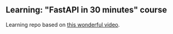 ## Learning: "FastAPI in 30 minutes" course

Learning repo based on [this wonderful video](https://www.youtube.com/watch?v=1ZlOEoCWkQU&ab_channel=%D0%9F%D0%98%D0%A2%D0%9E%D0%9D%D0%98%D0%A1%D0%A2%D0%AB%7CKIRILLPOZ).

